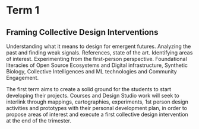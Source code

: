 # Term 1

## Framing Collective Design Interventions 

Understanding what it means to design for emergent futures. Analyzing the past and finding weak signals. References, state of the art. Identifying areas of interest. Experimenting from the first-person perspective. Foundational literacies of Open Source Ecosystems and Digital infrastructure, Synthetic Biology, Collective Intelligences and ML technologies and Community Engagement.

The first term aims to create a solid ground for the students to start developing their projects. Courses and Design Studio work will seek to interlink through mappings, cartographies, experiments, 1st person design activities and prototypes with their personal development plan, in order to propose areas of interest and execute a first collective design intervention at the end of the trimester.